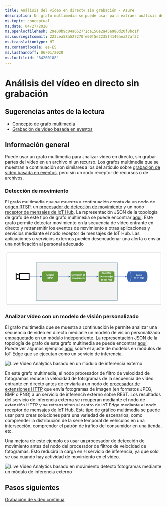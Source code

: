 ```yaml
---
title: Análisis del vídeo en directo sin grabación - Azure
description: Un grafo multimedia se puede usar para extraer análisis de una secuencia de vídeo en directo sin tener que grabarlo en el borde ni en la nube. En este artículo se describe este concepto.
ms.topic: conceptual
ms.date: 04/27/2020
ms.openlocfilehash: 29e00b9c04a652771ca150e2a45e980d20f8bc1f
ms.sourcegitcommit: 223cea58a527270fe60f5e2235f4146aea27af32
ms.translationtype: HT
ms.contentlocale: es-ES
ms.lasthandoff: 06/01/2020
ms.locfileid: "84260188"
---
```

# <a name="analyzing-live-video-without-any-recording"></a>Análisis del vídeo en directo sin grabación

## <a name="suggested-pre-reading"></a>Sugerencias antes de la lectura 

* [Concepto de grafo multimedia](media-graph-concept.md)
* [Grabación de vídeo basada en eventos](event-based-video-recording-concept.md)

## <a name="overview"></a>Información general  

Puede usar un grafo multimedia para analizar vídeo en directo, sin grabar partes del vídeo en un archivo ni un recurso. Los grafos multimedia que se muestran a continuación son similares a los del artículo sobre [grabación de vídeo basada en eventos](event-based-video-recording-concept.md), pero sin un nodo receptor de recursos o de archivos.

### <a name="motion-detection"></a>Detección de movimiento

El grafo multimedia que se muestra a continuación consta de un nodo de [origen RTSP](media-graph-concept.md#rtsp-source), un [procesador de detección de movimiento](media-graph-concept.md#motion-detection-processor) y un nodo [receptor de mensajes de IoT Hub](media-graph-concept.md#iot-hub-message-sink). La representación JSON de la topología de grafo de este tipo de grafo multimedia se puede encontrar [aquí](https://github.com/Azure/live-video-analytics/blob/master/MediaGraph/topologies/motion-detection/topology.json). Este grafo permite detectar movimiento en la secuencia de vídeo entrante en directo y retransmitir los eventos de movimiento a otras aplicaciones y servicios mediante el nodo receptor de mensajes de IoT Hub. Las aplicaciones o servicios externos pueden desencadenar una alerta o enviar una notificación al personal adecuado.

![Live Video Analytics basado en la detección de movimiento](./media/analyze-live-video/motion-detection.png)

### <a name="analyzing-video-using-a-custom-vision-model"></a>Analizar vídeo con un modelo de visión personalizado 

El grafo multimedia que se muestra a continuación le permite analizar una secuencia de vídeo en directo mediante un modelo de visión personalizado empaquetado en un módulo independiente. La representación JSON de la topología de grafo de este grafo multimedia se puede encontrar [aquí](https://github.com/Azure/live-video-analytics/blob/master/MediaGraph/topologies/httpExtension/topology.json). Puede ver algunos ejemplos [aquí](https://github.com/Azure/live-video-analytics/tree/master/utilities/video-analysis) sobre el ajuste de modelos en módulos de IoT Edge que se ejecutan como un servicio de inferencia.

![Live Video Analytics basado en un módulo de inferencia externo](./media/analyze-live-video/external-inferencing-module.png)

En este grafo multimedia, el nodo procesador de filtro de velocidad de fotogramas reduce la velocidad de fotogramas de la secuencia de vídeo entrante en directo antes de enviarla a un nodo de [procesador de extensiones HTTP](media-graph-concept.md#http-extension-processor) que envía fotogramas de imagen (en formatos JPEG, BMP o PNG) a un servicio de inferencia externo sobre REST. Los resultados del servicio de inferencia externa se recuperan mediante el nodo de extensión HTTP y se retransmiten al centro de IoT Edge mediante el nodo receptor de mensajes de IoT Hub. Este tipo de gráfico multimedia se puede usar para crear soluciones para una variedad de escenarios, como comprender la distribución de la serie temporal de vehículos en una intersección, comprender el patrón de tráfico del consumidor en una tienda, etc.

Una mejora de este ejemplo es usar un procesador de detección de movimiento antes del nodo del procesador de filtros de velocidad de fotogramas. Esto reducirá la carga en el servicio de inferencia, ya que solo se usa cuando hay actividad de movimiento en el vídeo.

![Live Video Analytics basado en movimiento detectó fotogramas mediante un módulo de inferencia externo](./media/analyze-live-video/motion-detected-frames.png)

## <a name="next-steps"></a>Pasos siguientes

[Grabación de vídeo continua](continuous-video-recording-concept.md)
